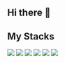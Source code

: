 ## Hi there 👋
## My Stacks
<img src="https://img.shields.io/badge/Python-3766AB?style=flat-square&logo=Python&logoColor=white"/> <img src="https://img.shields.io/badge/mysql-4479A1?style=flat-square&logo=Python&logoColor=white"/> <img src="https://img.shields.io/badge/pytorch-EE4C2C?style=flat-square&logo=Python&logoColor=white"/> <img src="https://img.shields.io/badge/dart-0175C2?style=flat-square&logo=Python&logoColor=white"/>  <img src="https://img.shields.io/badge/anaconda-44A833?style=flat-square&logo=Python&logoColor=white"/>  <img src="https://img.shields.io/badge/C-A8B9CC?style=flat-square&logo=Python&logoColor=white"/> 
<!--
**kingrangE/kingrangE** is a ✨ _special_ ✨ repository because its `README.md` (this file) appears on your GitHub profile.

Here are some ideas to get you started:

- 🔭 I’m currently working on ...
- 🌱 I’m currently learning ...
- 👯 I’m looking to collaborate on ...
- 🤔 I’m looking for help with ...
- 💬 Ask me about ...
- 📫 How to reach me: ...
- 😄 Pronouns: ...
- ⚡ Fun fact: ...
-->
